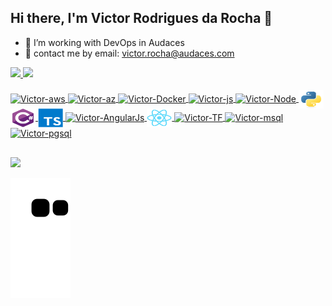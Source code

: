 ## Hi there, I'm Victor Rodrigues da Rocha 👋

- 🔭 I’m working with DevOps in Audaces
- 📩 contact me by email: victor.rocha@audaces.com

<div>
  <a href="https://github.com/victorrochaaudaces">
  <img height="160em" src="https://github-readme-stats.vercel.app/api?username=victorrochaaudaces&show_icons=true&theme=dark&include_all_commits=true&count_private=true"/>
  <img height="180em" src="https://github-readme-stats.vercel.app/api/top-langs/?username=victorrochaaudaces&layout=compact&langs_count=16&theme=dark"/>
</div>

<div style="display: inline_block"><br>
  <img align="center" alt="Victor-aws" height="30" width="40" src="https://cdn.jsdelivr.net/gh/devicons/devicon@latest/icons/amazonwebservices/amazonwebservices-original-wordmark.svg">
  <img align="center" alt="Victor-az" height="30" width="40" src="https://cdn.jsdelivr.net/gh/devicons/devicon@latest/icons/azure/azure-original.svg">
  <img align="center" alt="Victor-Docker" height="30" width="40" src="https://cdn.jsdelivr.net/gh/devicons/devicon@latest/icons/docker/docker-original.svg">
  <img align="center" alt="Victor-js" height="30" width="40" src="https://cdn.jsdelivr.net/gh/devicons/devicon@latest/icons/javascript/javascript-original.svg" />
  <img align="center" alt="Victor-Node" height="30" width="40" src="https://cdn.jsdelivr.net/gh/devicons/devicon@latest/icons/nodejs/nodejs-original.svg">
  <img align="center" alt="Victor-Python" height="30" width="40" src="https://raw.githubusercontent.com/devicons/devicon/master/icons/python/python-original.svg">
  <img align="center" alt="Victor-Csharp" height="30" width="40" src="https://raw.githubusercontent.com/devicons/devicon/master/icons/csharp/csharp-original.svg">
  <img align="center" alt="Victor-Ts" height="30" width="40" src="https://raw.githubusercontent.com/devicons/devicon/master/icons/typescript/typescript-plain.svg">
  <img align="center" alt="Victor-AngularJs" height="30" width="40" src="https://cdn.jsdelivr.net/gh/devicons/devicon@latest/icons/angularjs/angularjs-original.svg">
  <img align="center" alt="Victor-React" height="30" width="40" src="https://raw.githubusercontent.com/devicons/devicon/master/icons/react/react-original.svg">
  <img align="center" alt="Victor-TF" height="30" width="40" src="https://cdn.jsdelivr.net/gh/devicons/devicon@latest/icons/terraform/terraform-original.svg">
  <img align="center" alt="Victor-msql" height="30" width="40" src="https://cdn.jsdelivr.net/gh/devicons/devicon@latest/icons/mysql/mysql-original.svg" />
  <img align="center" alt="Victor-pgsql" height="30" width="40" src="https://cdn.jsdelivr.net/gh/devicons/devicon@latest/icons/postgresql/postgresql-original.svg" />
</div>

##

<div> 
  <a href="https://www.linkedin.com/in/victor-rodrigues-da-rocha-a320301a7" target="_blank"><img src="https://img.shields.io/badge/-LinkedIn-%230077B5?style=for-the-badge&logo=linkedin&logoColor=white" target="_blank"></a> 
 
  ![Snake animation](https://github.com/victorrochaaudaces/victorrochaaudaces/blob/output/github-contribution-grid-snake.svg)
 
</div>
